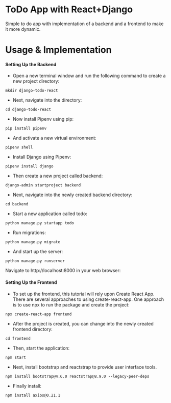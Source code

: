 # ToDo App with React+Django

Simple to do app with implementation of a backend and a frontend to make it more dynamic.
<br>

# Usage & Implementation
#### Setting Up the Backend
- Open a new terminal window and run the following command to create a new project directory:
<pre><code>mkdir django-todo-react</code></pre>
- Next, navigate into the directory:
<pre><code>cd django-todo-react</code></pre>
- Now install Pipenv using pip:
<pre><code>pip install pipenv</code></pre>
- And activate a new virtual environment:
<pre><code>pipenv shell</code></pre>
- Install Django using Pipenv:
<pre><code>pipenv install django</code></pre>
- Then create a new project called backend:
<pre><code>django-admin startproject backend</code></pre>
- Next, navigate into the newly created backend directory:
<pre><code>cd backend</code></pre>
- Start a new application called todo:
<pre><code>python manage.py startapp todo</code></pre>
- Run migrations:
<pre><code>python manage.py migrate</code></pre>
- And start up the server:
<pre><code>python manage.py runserver</code></pre>
Navigate to http://localhost:8000 in your web browser:
<br>

#### Setting Up the Frontend
- To set up the frontend, this tutorial will rely upon Create React App. 
There are several approaches to using create-react-app. 
One approach is to use npx to run the package and create the project:
<pre><code>npx create-react-app frontend</code></pre>
- After the project is created, you can change into the newly created frontend directory:
 <pre><code>cd frontend</code></pre>
- Then, start the application:
 <pre><code>npm start</code></pre>
 - Next, install bootstrap and reactstrap to provide user interface tools.
  <pre><code>npm install bootstrap@4.6.0 reactstrap@8.9.0 --legacy-peer-deps</code></pre>
- Finally install:
<pre><code>npm install axios@0.21.1</code></pre>








